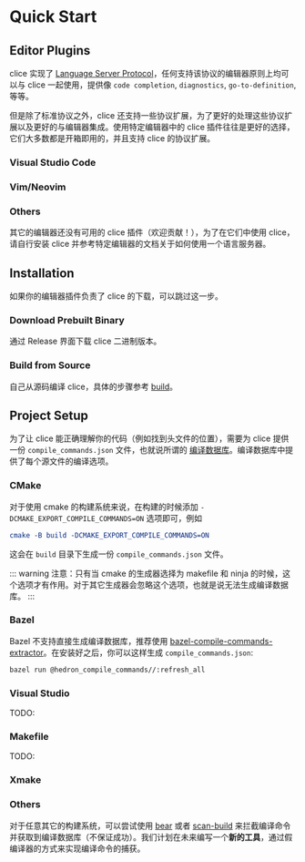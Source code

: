 # Quick Start

## Editor Plugins

clice 实现了 [Language Server Protocol](https://microsoft.github.io/language-server-protocol)，任何支持该协议的编辑器原则上均可以与 clice 一起使用，提供像 `code completion`, `diagnostics`, `go-to-definition`, 等等。

但是除了标准协议之外，clice 还支持一些协议扩展，为了更好的处理这些协议扩展以及更好的与编辑器集成。使用特定编辑器中的 clice 插件往往是更好的选择，它们大多数都是开箱即用的，并且支持 clice 的协议扩展。

### Visual Studio Code

### Vim/Neovim

### Others

其它的编辑器还没有可用的 clice 插件（欢迎贡献！），为了在它们中使用 clice，请自行安装 clice 并参考特定编辑器的文档关于如何使用一个语言服务器。

## Installation

如果你的编辑器插件负责了 clice 的下载，可以跳过这一步。

### Download Prebuilt Binary

通过 Release 界面下载 clice 二进制版本。

### Build from Source

自己从源码编译 clice，具体的步骤参考 [build](../dev/build.md)。


## Project Setup

为了让 clice 能正确理解你的代码（例如找到头文件的位置），需要为 clice 提供一份 `compile_commands.json` 文件，也就说所谓的 [编译数据库](https://clang.llvm.org/docs/JSONCompilationDatabase.html)。编译数据库中提供了每个源文件的编译选项。

### CMake

对于使用 cmake 的构建系统来说，在构建的时候添加 `-DCMAKE_EXPORT_COMPILE_COMMANDS=ON` 选项即可，例如

```cmake
cmake -B build -DCMAKE_EXPORT_COMPILE_COMMANDS=ON
```

这会在 `build` 目录下生成一份 `compile_commands.json` 文件。

::: warning
注意：只有当 cmake 的生成器选择为 makefile 和 ninja 的时候，这个选项才有作用。对于其它生成器会忽略这个选项，也就是说无法生成编译数据库。
:::

### Bazel

Bazel 不支持直接生成编译数据库，推荐使用 [bazel-compile-commands-extractor](https://github.com/hedronvision/bazel-compile-commands-extractor)。在安装好之后，你可以这样生成 `compile_commands.json`:

```bash
bazel run @hedron_compile_commands//:refresh_all
```

### Visual Studio

TODO:

### Makefile

TODO:

### Xmake

### Others

对于任意其它的构建系统，可以尝试使用 [bear](https://github.com/rizsotto/Bear) 或者 [scan-build](https://github.com/rizsotto/scan-build) 来拦截编译命令并获取到编译数据库（不保证成功）。我们计划在未来编写一个**新的工具**，通过假编译器的方式来实现编译命令的捕获。
